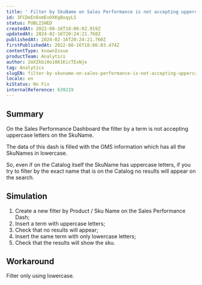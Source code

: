 ```yaml
---
title: ' Filter by SkuName on Sales Performance is not accepting uppercase.'
id: 3FCDeEn8xmEvOXKgBxqyL5
status: PUBLISHED
createdAt: 2022-08-16T18:06:02.919Z
updatedAt: 2024-02-16T20:24:21.760Z
publishedAt: 2024-02-16T20:24:21.760Z
firstPublishedAt: 2022-08-16T18:06:03.474Z
contentType: knownIssue
productTeam: Analytics
author: 2mXZkbi0oi061KicTExNjo
tag: Analytics
slugEN: filter-by-skuname-on-sales-performance-is-not-accepting-uppercase
locale: en
kiStatus: No Fix
internalReference: 639219
---
```


## Summary


On the Sales Performance Dashboard the filter by a term is not accepting uppercase letters on the SkuName.

The data of this dash is filled with the OMS information which has all the SkuNames in lowercase.

So, even if on the Catalog itself the SkuName has uppercase letters, if you try to filter by the exact name that is on the Catalog no results will appear on the search.


##

## Simulation



1. Create a new filter by Product / Sku Name on the Sales Performance Dash;
2. Insert a term with uppercase letters;
3. Check that no results will appear;
4. Insert the same term with only lowercase letters;
5. Check that the results will show the sku.


##

## Workaround


Filter only using lowercase.


